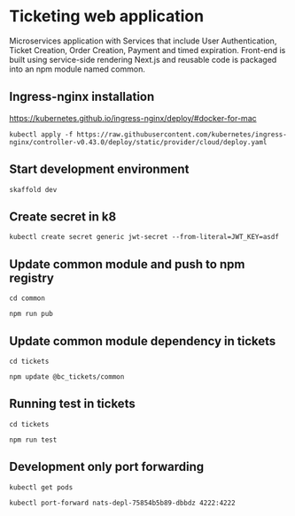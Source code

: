 # Ticketing web application

Microservices application with Services that include User Authentication, Ticket Creation, Order Creation, Payment and timed expiration. Front-end is built using service-side rendering Next.js and reusable code is packaged into an npm module named common.

## Ingress-nginx installation

https://kubernetes.github.io/ingress-nginx/deploy/#docker-for-mac

`kubectl apply -f https://raw.githubusercontent.com/kubernetes/ingress-nginx/controller-v0.43.0/deploy/static/provider/cloud/deploy.yaml`

## Start development environment

`skaffold dev`

## Create secret in k8

`kubectl create secret generic jwt-secret --from-literal=JWT_KEY=asdf`

## Update common module and push to npm registry

`cd common`

`npm run pub`

## Update common module dependency in tickets

`cd tickets`

`npm update @bc_tickets/common`

## Running test in tickets

`cd tickets`

`npm run test`

## Development only port forwarding

`kubectl get pods`

`kubectl port-forward nats-depl-75854b5b89-dbbdz 4222:4222`
